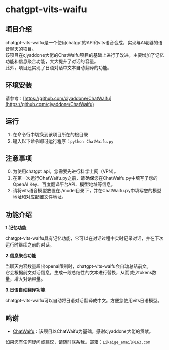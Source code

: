 chatgpt-vits-waifu
==================

项目介绍
----

chatgpt-vits-waifu是一个使用chatgpt的API和vits语音合成，实现与AI老婆的语音聊天的项目。  
该项目在cjyaddone大佬的ChatWaifu项目的基础上进行了改进，主要增加了记忆功能和信息聚合功能，大大提升了对话的容量。  
此外，项目还实现了日语对话中文本自动翻译的功能。

环境安装
----

请参考：[https://github.com/cjyaddone/ChatWaifu](https://github.com/cjyaddone/ChatWaifu)

运行
----
1.  在命令行中切换到该项目所在的根目录
2.  输入以下命令即可运行程序：`python ChatWaifu.py`


注意事项
----
0.  为使用chatgpt api，您需要先进行科学上网（VPN）。
1.  在第一次运行ChatWaifu.py之前，请确保您在ChatWaifu.py中填写了您的OpenAI Key、百度翻译平台API、模型地址等信息。
2.  请将vits语音模型放置在./model目录下，并在ChatWaifu.py中填写您的模型地址和对应配置文件地址。

功能介绍
----

**1.记忆功能**

chatgpt-vits-waifu具有记忆功能，它可以在对话过程中实时记录对话，并在下次运行时继续之前的对话。

**2.信息聚合功能**

当聊天内容数量超出openai限制时，chatgpt-vits-waifu会自动总结前文。  
它会根据前文对话信息，生成一段总结性的文本进行替换，从而减少tokens数量，增大对话容量。

**3.日语自动翻译功能**

chatgpt-vits-waifu可以自动将日语对话翻译成中文。方便您使用vits日语模型。

鸣谢
--

*   [ChatWaifu](https://github.com/cjyaddone/ChatWaifu)：该项目以ChatWaifu为基础，感谢cjyaddone大佬的贡献。

如果您有任何疑问或建议，请随时联系我。邮箱：`Likaige_email@163.com`
